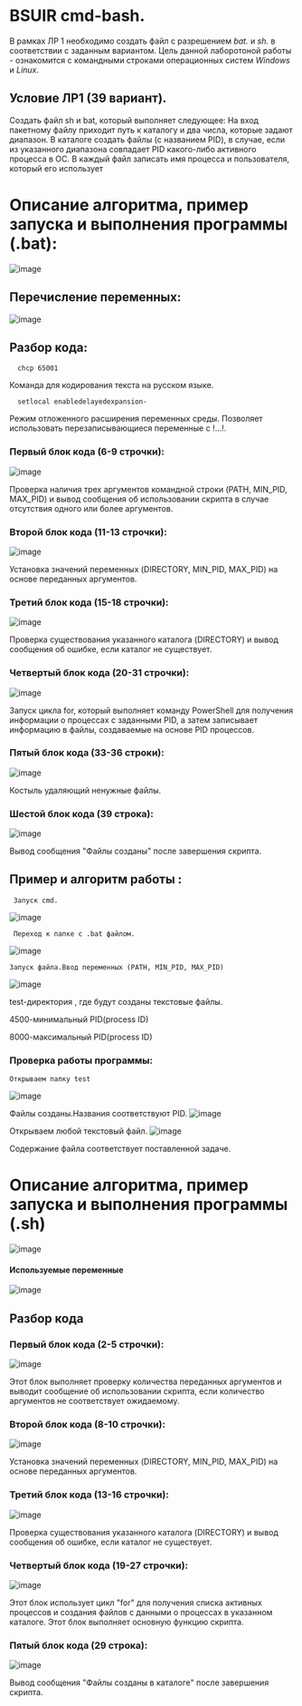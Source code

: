 # BSUIR cmd-bash.
В рамках ЛР 1 необходимо создать файл с разрешением *bat.* и *sh.* в соответствии с заданным вариантом.
Цель данной лаборотоной работы - ознакомится с командными строками операционных систем *Windows* и *Linux*.

## Условие ЛР1 (39 вариант).
Создать файл sh и bat, который выполняет следующее: 
На вход пакетному файлу приходит путь к каталогу и два числа, которые задают диапазон. В каталоге создать файлы (c названием PID), в случае, если из указанного диапазона совпадает PID какого-либо активного процесса в ОС. В каждый файл записать имя процесса и пользователя, который его использует

# Описание алгоритма, пример запуска и выполнения программы (.bat):
![image](https://github.com/Zubabubal/ads/blob/main/%D0%A1%D0%BD%D0%B8%D0%BC%D0%BE%D0%BA%20%D1%8D%D0%BA%D1%80%D0%B0%D0%BD%D0%B0%202023-10-22%20012844.png)

## Перечисление переменных:
![image](https://github.com/Zubabubal/ads/blob/main/%D0%A1%D0%BD%D0%B8%D0%BC%D0%BE%D0%BA%20%D1%8D%D0%BA%D1%80%D0%B0%D0%BD%D0%B0%202023-10-21%20141712.png)

## Разбор кода:
      chcp 65001 
Команда для кодирования текста на русском языке.

      setlocal enabledelayedexpansion-
Режим отложенного расширения переменных среды. Позволяет использовать перезаписывающиеся переменные с !...!.

### Первый блок кода (6-9 строчки):
![image](https://github.com/Zubabubal/ads/blob/main/%D0%A1%D0%BD%D0%B8%D0%BC%D0%BE%D0%BA%20%D1%8D%D0%BA%D1%80%D0%B0%D0%BD%D0%B0%202023-10-21%20142537.png)

Проверка наличия трех аргументов командной строки (PATH, MIN_PID, MAX_PID) и вывод сообщения об использовании скрипта в случае отсутствия одного или более аргументов.

### Второй блок кода (11-13 строчки):
![image](https://github.com/Zubabubal/ads/blob/main/%D0%A1%D0%BD%D0%B8%D0%BC%D0%BE%D0%BA%20%D1%8D%D0%BA%D1%80%D0%B0%D0%BD%D0%B0%202023-10-21%20142911.png)

Установка значений переменных (DIRECTORY, MIN_PID, MAX_PID) на основе переданных аргументов.

### Третий блок кода (15-18 строчки):
![image](https://github.com/Zubabubal/ads/blob/main/%D0%A1%D0%BD%D0%B8%D0%BC%D0%BE%D0%BA%20%D1%8D%D0%BA%D1%80%D0%B0%D0%BD%D0%B0%202023-10-21%20143133.png)

Проверка существования указанного каталога (DIRECTORY) и вывод сообщения об ошибке, если каталог не существует.

### Четвертый блок кода (20-31 строчки):
![image](https://github.com/Zubabubal/ads/blob/main/%D0%A1%D0%BD%D0%B8%D0%BC%D0%BE%D0%BA%20%D1%8D%D0%BA%D1%80%D0%B0%D0%BD%D0%B0%202023-10-21%20143459.png)

Запуск цикла for, который выполняет команду PowerShell для получения информации о процессах с заданными PID, а затем записывает информацию в файлы, создаваемые на основе PID процессов.

### Пятый блок кода (33-36 строки):
![image](https://github.com/Zubabubal/ads/blob/main/%D0%A1%D0%BD%D0%B8%D0%BC%D0%BE%D0%BA%20%D1%8D%D0%BA%D1%80%D0%B0%D0%BD%D0%B0%202023-10-22%20013306.png)

Костыль удаляющий ненужные файлы.

### Шестой блок кода (39 строка):

![image](https://github.com/Zubabubal/ads/blob/main/%D0%A1%D0%BD%D0%B8%D0%BC%D0%BE%D0%BA%20%D1%8D%D0%BA%D1%80%D0%B0%D0%BD%D0%B0%202023-10-21%20143836.png)

Вывод сообщения "Файлы созданы" после завершения скрипта.

## Пример и алгоритм работы :
     Запуск cmd.
![image](https://github.com/Zubabubal/ads/blob/main/%D0%A1%D0%BD%D0%B8%D0%BC%D0%BE%D0%BA%20%D1%8D%D0%BA%D1%80%D0%B0%D0%BD%D0%B0%202023-10-21%20145112.png)

     Переход к папке с .bat файлом.
![image](https://github.com/Zubabubal/ads/blob/main/%D0%A1%D0%BD%D0%B8%D0%BC%D0%BE%D0%BA%20%D1%8D%D0%BA%D1%80%D0%B0%D0%BD%D0%B0%202023-10-21%20145536.png)

    Запуск файла.Ввод переменных (PATH, MIN_PID, MAX_PID)
![image](https://github.com/Zubabubal/ads/blob/main/%D0%A1%D0%BD%D0%B8%D0%BC%D0%BE%D0%BA%20%D1%8D%D0%BA%D1%80%D0%B0%D0%BD%D0%B0%202023-10-21%20145904.png)

test-директория , где будут созданы текстовые файлы.

4500-минимальный PID(process ID)

8000-максимальный PID(process ID)

### Проверка работы программы:
    Открываем папку test
![image](https://github.com/Zubabubal/ads/blob/main/%D0%A1%D0%BD%D0%B8%D0%BC%D0%BE%D0%BA%20%D1%8D%D0%BA%D1%80%D0%B0%D0%BD%D0%B0%202023-10-21%20150458.png)

Файлы созданы.Названия соответствуют PID.
![image](https://github.com/Zubabubal/ads/blob/main/%D0%A1%D0%BD%D0%B8%D0%BC%D0%BE%D0%BA%20%D1%8D%D0%BA%D1%80%D0%B0%D0%BD%D0%B0%202023-10-21%20151029.png)

Открываем любой текстовый файл.
![image](https://github.com/Zubabubal/ads/blob/main/%D0%A1%D0%BD%D0%B8%D0%BC%D0%BE%D0%BA%20%D1%8D%D0%BA%D1%80%D0%B0%D0%BD%D0%B0%202023-10-21%20151322.png)

Содержание файла соответствует поставленной задаче.

# Описание алгоритма, пример запуска и выполнения программы (.sh)

![image](https://github.com/Zubabubal/ads/blob/main/%D0%A1%D0%BD%D0%B8%D0%BC%D0%BE%D0%BA%20%D1%8D%D0%BA%D1%80%D0%B0%D0%BD%D0%B0%202023-10-22%20153725.png)

#### Используемые переменные

![image](https://github.com/Zubabubal/ads/blob/main/%D0%A1%D0%BD%D0%B8%D0%BC%D0%BE%D0%BA%20%D1%8D%D0%BA%D1%80%D0%B0%D0%BD%D0%B0%202023-10-22%20154121.png)

## Разбор кода

### Первый блок кода (2-5 строчки):

![image](https://github.com/Zubabubal/ads/blob/main/%D0%A1%D0%BD%D0%B8%D0%BC%D0%BE%D0%BA%20%D1%8D%D0%BA%D1%80%D0%B0%D0%BD%D0%B0%202023-10-22%20154511.png)

Этот блок выполняет проверку количества переданных аргументов и выводит сообщение об использовании скрипта, если количество аргументов не соответствует ожидаемому.

### Второй блок кода (8-10 строчки):

![image](https://github.com/Zubabubal/ads/blob/main/%D0%A1%D0%BD%D0%B8%D0%BC%D0%BE%D0%BA%20%D1%8D%D0%BA%D1%80%D0%B0%D0%BD%D0%B0%202023-10-22%20154751.png)

Установка значений переменных (DIRECTORY, MIN_PID, MAX_PID) на основе переданных аргументов.

### Третий блок кода (13-16 строчки):
![image](https://github.com/Zubabubal/ads/blob/main/%D0%A1%D0%BD%D0%B8%D0%BC%D0%BE%D0%BA%20%D1%8D%D0%BA%D1%80%D0%B0%D0%BD%D0%B0%202023-10-22%20154932.png)

Проверка существования указанного каталога (DIRECTORY) и вывод сообщения об ошибке, если каталог не существует.

### Четвертый блок кода (19-27 строчки):
![image](https://github.com/Zubabubal/ads/blob/main/%D0%A1%D0%BD%D0%B8%D0%BC%D0%BE%D0%BA%20%D1%8D%D0%BA%D1%80%D0%B0%D0%BD%D0%B0%202023-10-22%20155202.png)

Этот блок использует цикл "for" для получения списка активных процессов и создания файлов с данными о процессах в указанном каталоге. Этот блок выполняет основную функцию скрипта.

### Пятый блок кода (29 строка):

![image](https://github.com/Zubabubal/ads/blob/main/%D0%A1%D0%BD%D0%B8%D0%BC%D0%BE%D0%BA%20%D1%8D%D0%BA%D1%80%D0%B0%D0%BD%D0%B0%202023-10-22%20155327.png)

Вывод сообщения "Файлы созданы в каталоге" после завершения скрипта.
